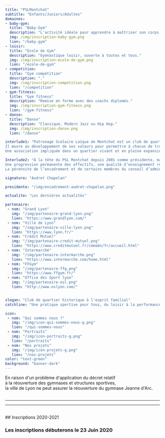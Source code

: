 ```yaml
---
title: "PSLMontchat"
subtitle: "Enfants/Juniors/Adultes"
domaines:
- baby-gym:
  title: "Baby-Gym"
  description: "L'activité idéale pour apprendre à maîtriser son corps."
  img: /img/inscription-baby-gym.png
  lien: "/baby-gym"
- loisir:
  title: "Ecole de Gym"
  description: "Gymnastique loisir, ouverte à toutes et tous."
  img: /img/inscription-ecole-de-gym.png
  lien: "/ecole-de-gym"
- competition:
  title: "Gym compétition"
  description: "."
  img: /img/inscription-competition.png
  lien: "/competition"
- gym-fitness:
  title: "Gym fitness"
  description: "Remise en forme avec des coachs diplomés."
  img: /img/inscription-gym-fitness.png
  lien: "/gym-fitness"
- danse:
  title: "Danse"
  description: "Classique, Modern Jazz ou Hip Hop."
  img: /img/inscription-danse.png
  lien: "/danse"

interlude1: "Patronage Scolaire Laïque de Montchat est un club de quartier crée en 1913, au service des jeunes, des adultes et des séniors.
Il œuvre au développement de ses valeurs pour permettre à chacun de trouver bien-être et bonne humeur dans les différentes sections proposées.<br>
Une association impliquée dans un quartier vivant et en pleine expansion ; une pratique sportive pour tous, adaptée à tous les niveaux et au service de chacun, du loisir à la performance.   "

Interlude2: "À la tête du PSL Montchat depuis 2001 comme présidente, mais entrée dans le club en 1992 comme entraîneur de gymnastique, c’est avec plaisir et fierté que je regarde tout le chemin parcouru depuis tant d’années.<br>
Une progression permanente des effectifs, une qualité d’enseignement reconnue et un esprit particulier et familial font de ce club de 650 adhérents et de 680 membres une grande famille où on se sent bien.<br>
La pérennité de l’encadrement et de certains membres du conseil d’administration, tous garants de l'esprit du PSLM, en fait un vrai atout qui fédère nos adhérents et toutes nos nouvelles recrues."

signature: "Audret Chapelan"

presidente: "/img/encadrement-audret-chapelan.png"

actualite: "Les dernières actualités"

partenaire:
 - nom: "Grand Lyon"
   img: "/img/partenaire-grand-lyon.png"
   lien: "https://www.grandlyon.com/"
 - nom: "Ville de Lyon"
   img: "/img/partenaire-ville-lyon.png"
   lien: "https://www.lyon.fr/"
 - nom: "Crédit Mutuel"
   img: "/img/partenaire-credit-mutuel.png"
   lien: "https://www.creditmutuel.fr/cmmabn/fr/accueil.html"
 - nom: "Intermarché"
   img: "/img/partenaire-intermarche.png"  
   lien: "https://www.intermarche.com/home.html"
 - nom: "FFGym"
   img: "/img/partenaire-ffg.png"
   lien: "https://www.ffgym.fr/"
 - nom: "Office des Sport lyon"
   img: "/img/partenaire-osl.png"
   lien: "http://www.oslyon.com/"


slogan: "Club de quartier historique à l'esprit familial"
catchline: "Une pratique sportive pour tous, du loisir à la performance"

icon:
 - nom: "Qui sommes nous ?"
   img: "/img/icon-qui-sommes-nous-g.png"
   lien: "/qui-sommes-nous"
 - nom: "Portraits"
   img: "/img/icon-portraits-g.png"
   lien: "/portraits"
 - nom: "Nos projets"
   img: "/img/icon-projets-g.png"
   lien: "/nos-projets"
color: "text-green"
background: "banner-dark"
---
```

 En raison d'un problème d'application du décret relatif<br>
 à la réouverture des gymnases et structures sportives,<br>
 la ville de Lyon ne peut assurer la réouverture du gymnase Jeanne d'Arc.
 <br><br>
_________
_____
<br>
## Inscriptions 2020-2021

### Les inscriptions débuterons le 23 Juin 2020
<br>
